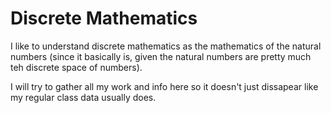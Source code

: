 # Discrete Mathematics

I like to understand discrete mathematics as the mathematics of the natural numbers (since it basically is, given the natural numbers are pretty much teh discrete space of numbers).

I will try to gather all my work and info here so it doesn't just dissapear like my regular class data usually does.



